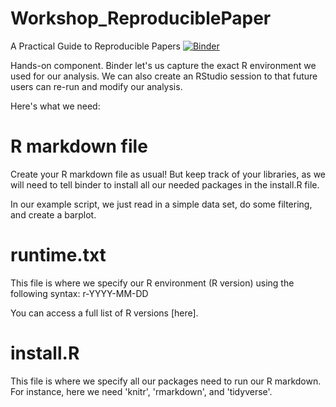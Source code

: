 # Workshop_ReproduciblePaper
A Practical Guide to Reproducible Papers [![Binder](https://mybinder.org/badge_logo.svg)](https://mybinder.org/v2/gh/ablucher/Workshop_ReproduciblePaper/master?urlpath=rstudio)

Hands-on component. Binder let's us capture the exact R environment we used for our analysis. We can also create an RStudio session to that future users can re-run and modify our analysis. 

Here's what we need:

# R markdown file
Create your R markdown file as usual! But keep track of your libraries, as we will need to tell binder to install all our needed packages in the install.R file.

In our example script, we just read in a simple data set, do some filtering, and create a barplot.

# runtime.txt
This file is where we specify our R environment (R version) using the following syntax:
r-YYYY-MM-DD

You can access a full list of R versions [here].

# install.R 
This file is where we specify all our packages need to run our R markdown. For instance, here we need 'knitr', 'rmarkdown', and 'tidyverse'. 
